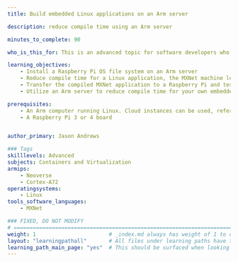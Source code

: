 ```yaml
---
title: Build embedded Linux applications on an Arm server

description: reduce compile time using an Arm server

minutes_to_complete: 90

who_is_this_for: This is an advanced topic for software developers who want to reduce compile time for embedded Linux software projects.

learning_objectives:
    - Install a Raspberry Pi OS file system on an Arm server
    - Reduce compile time for a Linux application, the MXNet machine learning framework
    - Transfer the compiled MXNet application to a Raspberry Pi and test it
    - Utilize an Arm server to reduce compile time for your own embedded Linux projects

prerequisites:
    - An Arm computer running Linux. Cloud instances can be used, refer to the list of [Arm cloud service providers](/learning-paths/server-and-cloud/csp/)
    - A Raspberry Pi 3 or 4 board


author_primary: Jason Andrews

### Tags
skilllevels: Advanced
subjects: Containers and Virtualization
armips:
    - Neoverse
    - Cortex-A72
operatingsystems:
    - Linux
tools_software_languages:
    - MXNet

### FIXED, DO NOT MODIFY
# ================================================================================
weight: 1                       # _index.md always has weight of 1 to order correctly
layout: "learningpathall"       # All files under learning paths have this same wrapper
learning_path_main_page: "yes"  # This should be surfaced when looking for related content. Only set for _index.md of learning path content.
---
```

